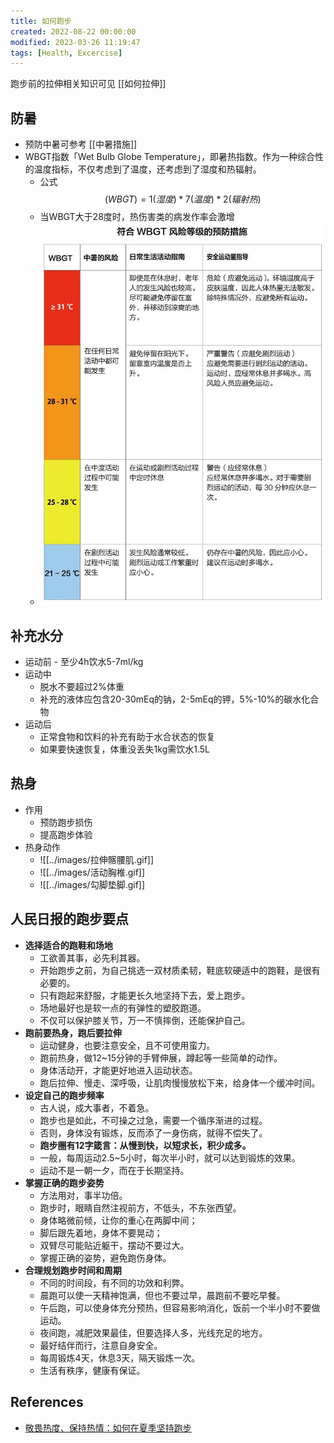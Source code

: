 ```yaml
---
title: 如何跑步
created: 2022-08-22 00:00:00
modified: 2023-03-26 11:19:47
tags: [Health, Excercise]
---
```


跑步前的拉伸相关知识可见 [[如何拉伸]]

## 防暑

- 预防中暑可参考 [[中暑措施]]
- WBGT指数「Wet Bulb Globe Temperature」，即暑热指数。作为一种综合性的温度指标，不仅考虑到了温度，还考虑到了湿度和热辐射。
	- 公式 $$(WBGT) = 1(湿度)*7(温度)*2(辐射热)$$
	- 当WBGT大于28度时，热伤害类的病发作率会激增
	- ![wbgt.png](../images/wbgt.png)

## 补充水分

- 运动前 - 至少4h饮水5-7ml/kg
- 运动中
	- 脱水不要超过2%体重
	- 补充的液体应包含20-30mEq的钠，2-5mEq的钾，5%-10%的碳水化合物
- 运动后
	- 正常食物和饮料的补充有助于水合状态的恢复
	- 如果要快速恢复，体重没丢失1kg需饮水1.5L

## 热身

- 作用
	- 预防跑步损伤
	- 提高跑步体验
- 热身动作
	- ![[../images/拉伸髂腰肌.gif]]
	- ![[../images/活动胸椎.gif]]
	- ![[../images/勾脚垫脚.gif]]

## 人民日报的跑步要点

- **选择适合的跑鞋和场地**
	- 工欲善其事，必先利其器。
	- 开始跑步之前，为自己挑选一双材质柔韧，鞋底软硬适中的跑鞋，是很有必要的。
	- 只有跑起来舒服，才能更长久地坚持下去，爱上跑步。
	- 场地最好也是软一点的有弹性的塑胶跑道。
	- 不仅可以保护膝关节，万一不慎摔倒，还能保护自己。
- **跑前要热身，跑后要拉伸**
	- 运动健身，也要注意安全，且不可使用蛮力。
	- 跑前热身，做12~15分钟的手臂伸展，蹲起等一些简单的动作。
	- 身体活动开，才能更好地进入运动状态。
	- 跑后拉伸、慢走、深呼吸，让肌肉慢慢放松下来，给身体一个缓冲时间。
- **设定自己的跑步频率**
	- 古人说，成大事者，不着急。
	- 跑步也是如此，不可操之过急，需要一个循序渐进的过程。
	- 否则，身体没有锻炼，反而添了一身伤病，就得不偿失了。
	- **跑步圈有12字箴言：从慢到快，以短求长，积少成多。**
	- 一般，每周运动2.5~5小时，每次半小时，就可以达到锻炼的效果。
	- 运动不是一朝一夕，而在于长期坚持。
- **掌握正确的跑步姿势**
	- 方法用对，事半功倍。
	- 跑步时，眼睛自然注视前方，不低头，不东张西望。
	- 身体略微前倾，让你的重心在两脚中间；
	- 脚后跟先着地，身体不要晃动；
	- 双臂尽可能贴近躯干，摆动不要过大。
	- 掌握正确的姿势，避免跑伤身体。
- **合理规划跑步时间和周期**
	- 不同的时间段，有不同的功效和利弊。
	- 晨跑可以使一天精神饱满，但也不要过早，晨跑前不要吃早餐。
	- 午后跑，可以使身体充分预热，但容易影响消化，饭前一个半小时不要做运动。
	- 夜间跑，减肥效果最佳，但要选择人多，光线充足的地方。
	- 最好结伴而行，注意自身安全。
	- 每周锻炼4天，休息3天，隔天锻炼一次。
	- 生活有秩序，健康有保证。

## References

- [敬畏热度、保持热情：如何在夏季坚持跑步](https://sspai.com/post/74342)
